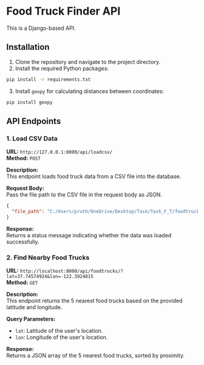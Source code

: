 
# Food Truck Finder API

This is a Django-based API.

## Installation

1. Clone the repository and navigate to the project directory.
2. Install the required Python packages:

```bash
pip install -r requirements.txt
```

3. Install `geopy` for calculating distances between coordinates:

```bash
pip install geopy
```

## API Endpoints

### 1. Load CSV Data

**URL:** `http://127.0.0.1:8000/api/loadcsv/`  
**Method:** `POST`

**Description:**  
This endpoint loads food truck data from a CSV file into the database.

**Request Body:**  
Pass the file path to the CSV file in the request body as JSON.

```json
{
  "file_path": "C:/Users/pruth/OneDrive/Desktop/Task/Task_F_T/foodtruckfinder/food-truck-data.csv"
}
```

**Response:**  
Returns a status message indicating whether the data was loaded successfully.

### 2. Find Nearby Food Trucks

**URL:** `http://localhost:8000/api/foodtrucks/?lat=37.74574924&lon=-122.3924815`  
**Method:** `GET`

**Description:**  
This endpoint returns the 5 nearest food trucks based on the provided latitude and longitude.

**Query Parameters:**
- `lat`: Latitude of the user's location.
- `lon`: Longitude of the user's location.

**Response:**  
Returns a JSON array of the 5 nearest food trucks, sorted by proximity.
